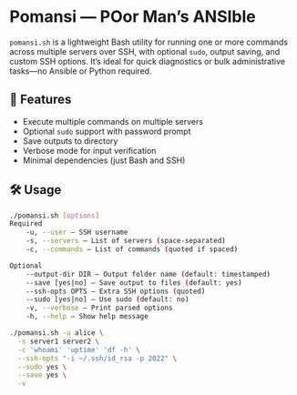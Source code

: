 # Pomansi — POor Man’s ANSIble

`pomansi.sh` is a lightweight Bash utility for running one or more commands across multiple servers over SSH, with optional `sudo`, output saving, and custom SSH options. It’s ideal for quick diagnostics or bulk administrative tasks—no Ansible or Python required.

## 🚀 Features

- Execute multiple commands on multiple servers
- Optional `sudo` support with password prompt
- Save outputs to directory
- Verbose mode for input verification
- Minimal dependencies (just Bash and SSH)

## 🛠️ Usage

```bash
./pomansi.sh [options]
Required
    -u, --user — SSH username
    -s, --servers — List of servers (space-separated)
    -c, --commands — List of commands (quoted if spaced)

Optional
    --output-dir DIR — Output folder name (default: timestamped)
    --save [yes|no] — Save output to files (default: yes)
    --ssh-opts OPTS — Extra SSH options (quoted)
    --sudo [yes|no] — Use sudo (default: no)
    -v, --verbose — Print parsed options
    -h, --help — Show help message

./pomansi.sh -u alice \
  -s server1 server2 \
  -c 'whoami' 'uptime' 'df -h' \
  --ssh-opts "-i ~/.ssh/id_rsa -p 2022" \
  --sudo yes \
  --save yes \
  -v
